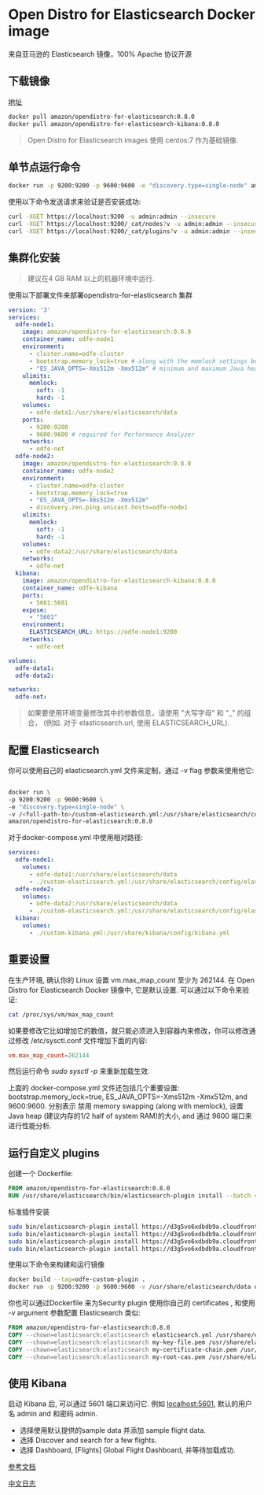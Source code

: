 # Open Distro for Elasticsearch Docker image

来自亚马逊的 Elasticsearch 镜像，100% Apache 协议开源

## 下载镜像

[地址](https://hub.docker.com/r/amazon/opendistro-for-elasticsearch)

``` bash
docker pull amazon/opendistro-for-elasticsearch:0.8.0
docker pull amazon/opendistro-for-elasticsearch-kibana:0.8.0
```

> Open Distro for Elasticsearch images 使用 centos:7 作为基础镜像.

## 单节点运行命令

``` bash
docker run -p 9200:9200 -p 9600:9600 -e "discovery.type=single-node" amazon/opendistro-for-elasticsearch:0.8.0
```

使用以下命令发送请求来验证是否安装成功:

``` bash
curl -XGET https://localhost:9200 -u admin:admin --insecure
curl -XGET https://localhost:9200/_cat/nodes?v -u admin:admin --insecure
curl -XGET https://localhost:9200/_cat/plugins?v -u admin:admin --insecure
```

## 集群化安装

> 建议在4 GB RAM 以上的机器环境中运行.

使用以下部署文件来部署opendistro-for-elasticsearch 集群

``` yaml
version: '3'
services:
  odfe-node1:
    image: amazon/opendistro-for-elasticsearch:0.8.0
    container_name: odfe-node1
    environment:
      - cluster.name=odfe-cluster
      - bootstrap.memory_lock=true # along with the memlock settings below, disables swapping
      - "ES_JAVA_OPTS=-Xms512m -Xmx512m" # minimum and maximum Java heap size, recommend setting both to 50% of system RAM
    ulimits:
      memlock:
        soft: -1
        hard: -1
    volumes:
      - odfe-data1:/usr/share/elasticsearch/data
    ports:
      - 9200:9200
      - 9600:9600 # required for Performance Analyzer
    networks:
      - odfe-net
  odfe-node2:
    image: amazon/opendistro-for-elasticsearch:0.8.0
    container_name: odfe-node2
    environment:
      - cluster.name=odfe-cluster
      - bootstrap.memory_lock=true
      - "ES_JAVA_OPTS=-Xms512m -Xmx512m"
      - discovery.zen.ping.unicast.hosts=odfe-node1
    ulimits:
      memlock:
        soft: -1
        hard: -1
    volumes:
      - odfe-data2:/usr/share/elasticsearch/data
    networks:
      - odfe-net
  kibana:
    image: amazon/opendistro-for-elasticsearch-kibana:0.8.0
    container_name: odfe-kibana
    ports:
      - 5601:5601
    expose:
      - "5601"
    environment:
      ELASTICSEARCH_URL: https://odfe-node1:9200
    networks:
      - odfe-net

volumes:
  odfe-data1:
  odfe-data2:

networks:
  odfe-net:
```

> 如果要使用环境变量修改其中的参数信息，请使用 "大写字母" 和 "_" 的组合， (例如. 对于 elasticsearch.url, 使用 ELASTICSEARCH_URL).

## 配置 Elasticsearch

你可以使用自己的 elasticsearch.yml 文件来定制，通过 -v flag 参数来使用他它:

``` bash

docker run \
-p 9200:9200 -p 9600:9600 \
-e "discovery.type=single-node" \
-v /<full-path-to>/custom-elasticsearch.yml:/usr/share/elasticsearch/config/elasticsearch.yml \
amazon/opendistro-for-elasticsearch:0.8.0

```

对于docker-compose.yml 中使用相对路径:

``` yaml
services:
  odfe-node1:
    volumes:
      - odfe-data1:/usr/share/elasticsearch/data
      - ./custom-elasticsearch.yml:/usr/share/elasticsearch/config/elasticsearch.yml
  odfe-node2:
    volumes:
      - odfe-data2:/usr/share/elasticsearch/data
      - ./custom-elasticsearch.yml:/usr/share/elasticsearch/config/elasticsearch.yml
  kibana:
    volumes:
      - ./custom-kibana.yml:/usr/share/kibana/config/kibana.yml
```

## 重要设置

在生产环境, 确认你的 Linux 设置 vm.max_map_count 至少为 262144. 在 Open Distro for Elasticsearch Docker 镜像中, 它是默认设置. 可以通过以下命令来验证:

``` bash
cat /proc/sys/vm/max_map_count
```

如果要修改它比如增加它的数值，就只能必须进入到容器内来修改，你可以修改通过修改  /etc/sysctl.conf 文件增加下面的内容:

``` conf
vm.max_map_count=262144
```

然后运行命令 *sudo sysctl -p* 来重新加载生效.

上面的 docker-compose.yml 文件还包括几个重要设置: bootstrap.memory_lock=true, ES_JAVA_OPTS=-Xms512m -Xmx512m, and 9600:9600. 分别表示 禁用 memory swapping (along with memlock), 设置 Java heap (建议内存的1/2 half of system RAM)的大小, and 通过 9600 端口来进行性能分析.

## 运行自定义 plugins

创建一个 Dockerfile:

``` Dockerfile
FROM amazon/opendistro-for-elasticsearch:0.8.0
RUN /usr/share/elasticsearch/bin/elasticsearch-plugin install --batch <plugin-name-or-url>

```

标准插件安装

``` bash
sudo bin/elasticsearch-plugin install https://d3g5vo6xdbdb9a.cloudfront.net/downloads/elasticsearch-plugins/opendistro-security/opendistro_security-0.8.0.0.zip
sudo bin/elasticsearch-plugin install https://d3g5vo6xdbdb9a.cloudfront.net/downloads/elasticsearch-plugins/opendistro-alerting/opendistro_alerting-0.8.0.0.zip
sudo bin/elasticsearch-plugin install https://d3g5vo6xdbdb9a.cloudfront.net/downloads/elasticsearch-plugins/opendistro-sql/opendistro_sql-0.8.0.0.zip
sudo bin/elasticsearch-plugin install https://d3g5vo6xdbdb9a.cloudfront.net/downloads/elasticsearch-plugins/performance-analyzer/opendistro_performance_analyzer-0.8.0.0.zip
```

使用以下命令来构建和运行镜像

``` bash 
docker build --tag=odfe-custom-plugin .
docker run -p 9200:9200 -p 9600:9600 -v /usr/share/elasticsearch/data odfe-custom-plugin
```

你也可以通过Dockerfile 来为Security plugin 使用你自己的 certificates , 和使用 -v argument 参数配置 Elasticsearch 类似:

``` Dockerfile 
FROM amazon/opendistro-for-elasticsearch:0.8.0
COPY --chown=elasticsearch:elasticsearch elasticsearch.yml /usr/share/elasticsearch/config/
COPY --chown=elasticsearch:elasticsearch my-key-file.pem /usr/share/elasticsearch/config/
COPY --chown=elasticsearch:elasticsearch my-certificate-chain.pem /usr/share/elasticsearch/config/
COPY --chown=elasticsearch:elasticsearch my-root-cas.pem /usr/share/elasticsearch/config/

```

## 使用 Kibana

启动 Kibana 后, 可以通过 5601 端口来访问它. 例如 [localhost:5601](http://localhost:5601),
默认的用户名 admin and 和密码 admin.

- 选择使用默认提供的sample data 并添加 sample flight data.
- 选择 Discover and search for a few flights.
- 选择 Dashboard, [Flights] Global Flight Dashboard, 并等待加载成功.

[参考文档](https://opendistro.github.io/for-elasticsearch-docs/docs/kibana/)

[中文日志](https://aws.amazon.com/cn/blogs/china/iot-alerting-open-distro-for-elasticsearch/)

